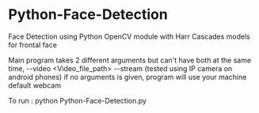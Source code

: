 # Python-Face-Detection
Face Detection using Python OpenCV module with Harr Cascades models for frontal face

Main program takes 2 different arguments but can't have both at the same time,
--video <Video_file_path>
--stream <streaming url> (tested using IP camera on android phones)
if no arguments is given, program will use your machine default webcam

To run : python Python-Face-Detection.py
